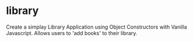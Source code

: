 # library

Create a simplay Library Application using Object Constructors with Vanilla Javascript. Allows users to 'add books' to their library.

